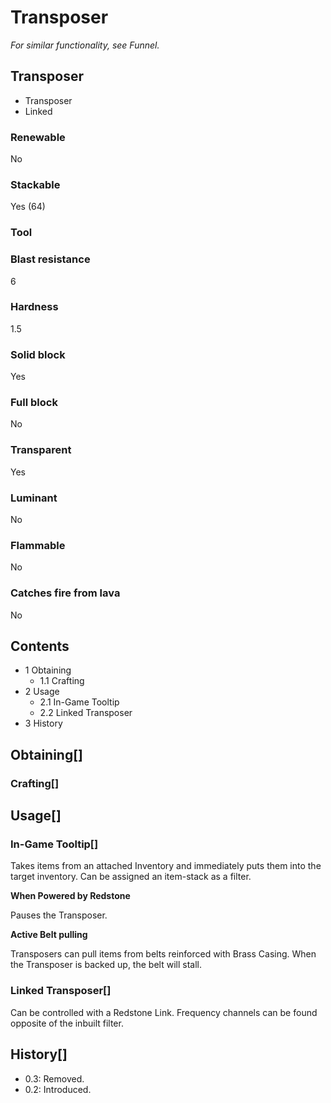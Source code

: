# Transposer

*For similar functionality, see Funnel.*

## Transposer

- Transposer
- Linked

### Renewable

No

### Stackable

Yes (64)

### Tool

### Blast resistance

6

### Hardness

1.5

### Solid block

Yes

### Full block

No

### Transparent

Yes

### Luminant

No

### Flammable

No

### Catches fire from lava

No

## Contents

- 1 Obtaining
    - 1.1 Crafting
- 2 Usage
    - 2.1 In-Game Tooltip
    - 2.2 Linked Transposer
- 3 History

## Obtaining[]

### Crafting[]

## Usage[]

### In-Game Tooltip[]

Takes items from an attached Inventory and immediately puts them into the target inventory. Can be assigned an item-stack as a filter.

**When Powered by Redstone**

Pauses the Transposer.

**Active Belt pulling**

Transposers can pull items from belts reinforced with Brass Casing. When the Transposer is backed up, the belt will stall.

### Linked Transposer[]

Can be controlled with a Redstone Link. Frequency channels can be found opposite of the inbuilt filter.

## History[]

- 0.3: Removed.
- 0.2: Introduced.